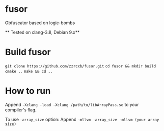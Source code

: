 # fusor
Obfuscator based on logic-bombs

** Tested on clang-3.8, Debian 9.x**

# Build fusor
`git clone https://github.com/zzrcxb/fusor.git`
`cd fusor && mkdir build`
`cmake ..`
`make && cd ..`

# How to run

Append `-Xclang -load -Xclang /path/to/libArrayPass.so` to your compiler's flag.

To use `-array_size` option:
Append `-mllvm -array_size -mllvm (your array size)`
